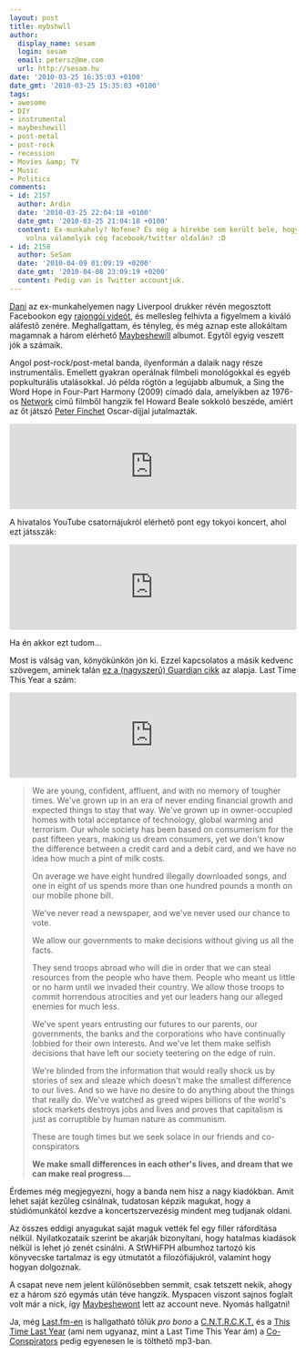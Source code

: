 ```yaml
---
layout: post
title: mybshwll
author:
  display_name: sesam
  login: sesam
  email: petersz@me.com
  url: http://sesam.hu
date: '2010-03-25 16:35:03 +0100'
date_gmt: '2010-03-25 15:35:03 +0100'
tags:
- awesome
- DIY
- instrumental
- maybeshewill
- post-metal
- post-rock
- recession
- Movies &amp; TV
- Music
- Politics
comments:
- id: 2157
  author: Ardin
  date: '2010-03-25 22:04:18 +0100'
  date_gmt: '2010-03-25 21:04:18 +0100'
  content: Ex-munkahely? Nofene? És még a hírekbe sem került bele, hogy valamit ügyködtél
    volna valamelyik cég facebook/twitter oldalán? :D
- id: 2158
  author: SeSam
  date: '2010-04-09 01:09:19 +0200'
  date_gmt: '2010-04-08 23:09:19 +0200'
  content: Pedig van is Twitter accountjuk.
---
```


[Dani](http://gringow.tumblr.com) az ex-munkahelyemen nagy Liverpool drukker révén megosztott Facebookon egy [rajongói videót](http://www.youtube.com/watch?v=JDZJ1W5gJZw), és mellesleg felhívta a figyelmem a kiváló aláfestő zenére. Meghallgattam, és tényleg, és még aznap este allokáltam magamnak a három elérhető [Maybeshewill](http://www.maybeshewill.net) albumot. Egytől egyig veszett jók a számaik.

Angol post-rock/post-metal banda, ilyenformán a dalaik nagy része instrumentális. Emellett gyakran operálnak filmbeli monológokkal és egyéb popkulturális utalásokkal. Jó példa rögtön a legújabb albumuk, a Sing the Word Hope in Four-Part Harmony (2009) címadó dala, amelyikben az 1976-os [Network](http://www.imdb.com/title/tt0074958) című filmből hangzik fel Howard Beale sokkoló beszéde, amiért az őt játszó [Peter Finchet](http://www.imdb.com/name/nm0002075) Oscar-díjjal jutalmazták.

<div class="iframe-container">
<iframe src="https://www.youtube.com/embed/dib2-HBsF08" width="100%" frameborder="0" allow="accelerometer; autoplay; clipboard-write; encrypted-media; gyroscope; picture-in-picture" allowfullscreen></iframe>
</div>

A hivatalos YouTube csatornájukról elérhető pont egy tokyoi koncert, ahol ezt játsszák:

<div class="iframe-container">
<iframe src="https://www.youtube.com/embed/ThbjbGwdn5w" width="100%" frameborder="0" allow="accelerometer; autoplay; clipboard-write; encrypted-media; gyroscope; picture-in-picture" allowfullscreen></iframe>
</div>

Ha én akkor ezt tudom…

Most is válság van, könyökünkön jön ki. Ezzel kapcsolatos a másik kedvenc szövegem, aminek talán [ez a (nagyszerű) Guardian cikk](http://www.guardian.co.uk/business/2008/oct/12/recession-economics) az alapja. Last Time This Year a szám:

<div class="iframe-container">
<iframe src="https://www.youtube.com/embed/O_ltnMxqqSY" width="100%" frameborder="0" allow="accelerometer; autoplay; clipboard-write; encrypted-media; gyroscope; picture-in-picture" allowfullscreen></iframe>
</div>

> We are young, confident, affluent, and with no memory of tougher times. We've grown up in an era of never ending financial growth and expected things to stay that way. We've grown up in owner-occupied homes with total acceptance of technology, global warming and terrorism. Our whole society has been based on consumerism for the past fifteen years, making us dream consumers, yet we don't know the difference between a credit card and a debit card, and we have no idea how much a pint of milk costs.
> 
> On average we have eight hundred illegally downloaded songs, and one in eight of us spends more than one hundred pounds a month on our mobile phone bill.
> 
> We've never read a newspaper, and we've never used our chance to vote.
> 
> We allow our governments to make decisions without giving us all the facts.
> 
> They send troops abroad who will die in order that we can steal resources from the people who have them. People who meant us little or no harm until we invaded their country. We allow those troops to commit horrendous atrocities and yet our leaders hang our alleged enemies for much less.
> 
> We've spent years entrusting our futures to our parents, our governments, the banks and the corporations who have continually lobbied for their own interests. And we've let them make selfish decisions that have left our society teetering on the edge of ruin.
> 
> We're blinded from the information that would really shock us by stories of sex and sleaze which doesn't make the smallest difference to our lives. And so we have no desire to do anything about the things that really do. We've watched as greed wipes billions of the world's stock markets destroys jobs and lives and proves that capitalism is just as corruptible by human nature as communism.
> 
> These are tough times but we seek solace in our friends and co-conspirators
> 
> **We make small differences in each other's lives, and dream that we can make real progress...**

Érdemes még megjegyezni, hogy a banda nem hisz a nagy kiadókban. Amit lehet saját kezűleg csinálnak, tudatosan képzik magukat, hogy a stúdiómunkától kezdve a koncertszervezésig mindent meg tudjanak oldani.

Az összes eddigi anyagukat saját maguk vették fel egy filler ráfordítása nélkül. Nyilatkozataik szerint be akarják bizonyítani, hogy hatalmas kiadások nélkül is lehet jó zenét csinálni. A StWHiFPH albumhoz tartozó kis könyvecske tartalmaz is egy útmutatót a filozófiájukról, valamint hogy hogyan dolgoznak.

A csapat neve nem jelent különösebben semmit, csak tetszett nekik, ahogy ez a három szó egymás után téve hangzik. Myspacen viszont sajnos foglalt volt már a nick, így [Maybeshewont](http://www.myspace.com/maybeshewont) lett az account neve. Nyomás hallgatni!

Ja, még [Last.fm-en](http://www.last.fm/music/maybeshewill) is hallgatható tőlük _pro bono_ a [C.N.T.R.C.K.T.](http://www.last.fm/music/Maybeshewill/_/C.N.T.R.C.K.T.) és a [This Time Last Year](http://www.last.fm/music/Maybeshewill/_/This+Time+Last+Year) (ami nem ugyanaz, mint a Last Time This Year ám) a [Co-Conspirators](http://www.last.fm/music/Maybeshewill/_/Co-Conspirators) pedig egyenesen le is tölthető mp3-ban.
